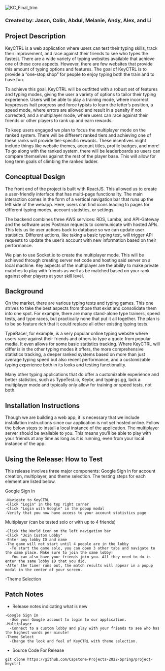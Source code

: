 
![KC_Final_trim](https://user-images.githubusercontent.com/53317006/158295058-cf117398-aebd-49a9-99b5-b62e3cabd82d.png)

### Created by: Jason, Colin, Abdul, Melanie, Andy, Alex, and Li

## Project Description

<p>KeyCTRL is a web application where users can test their typing skills, track their improvement, and race against their friends to see who types the fastest. There are a wide variety of typing websites available that achieve one of these core aspects. However, there are few websites that provide this amount of typing options and features. The goal of KeyCTRL is to provide a “one-stop shop” for people to enjoy typing both the train and to have fun. </p>
<p>To achieve this goal, KeyCTRL will be outfitted with a robust set of features and typing modes, giving the user a variety of options to tailor their typing experience. Users will be able to play a training mode, where incorrect keypresses halt progress and force typists to learn the letter’s position, a speed mode, where errors are allowed and result in a penalty if not corrected, and a multiplayer mode, where users can race against their friends or other players to rank up and earn rewards. </p>
<p>To keep users engaged we plan to focus the multiplayer mode on the ranked system. There will be different ranked tiers and achieving one of these ranks will provide tier-specific rewards. These incentives might include things like website themes, account titles, profile badges, and more! To go along with the ranked system, there will be leaderboards so users can compare themselves against the rest of the player base. This will allow for long term goals of climbing the ranked ladder. 
</p>

## Conceptual Design

<p>The front end of the project is built with ReactJS. This allowed us to create a user-friendly interface that has multi-page functionality. The main interaction comes in the form of a vertical navigation bar that runs up the left side of the webapp. Here, users can find icons leading to pages for different typing modes, account statistics, or settings. </p>
<p>The backend combines three AWS services: RDS, Lamba, and API-Gateway and the software uses Postman requests to communicate with hosted APIs. This lets us tie user actions back to database so we can update user statistics. Different actions, like taking a basic typing test, will trigger API requests to update the user’s account with new information based on their performance. </p>
<p>We plan to use Socket.io to create the multiplayer mode. This will be achieved through creating server net code and hosting said server on a local machine. Key aspects of the multiplayer are the ability to make private matches to play with friends as well as be matched based on your rank against other players at your skill level.</p>


## Background

<p>On the market, there are various typing tests and typing games. This one strives to take the best aspects from those that exist and consolidate them into one spot. For example, there are many stand-alone type trainers, speed tests, and type races, but practically none that put it all together. The plan is to be so feature rich that it could replace all other existing typing tests. </p>
<p>TypeRacer, for example, is a very popular online typing website where users race against their friends and others to type a quote from popular media. It even allows for some basic statistics tracking. Where KeyCTRL will differ is in the other typing modes it offers, the more comprehensive statistics tracking, a deeper ranked systems based on more than just average typing speed but also recent performance, and a customizable typing experience both in its looks and testing functionality. </p>
<p>Many other typing applications that do offer a customizable experience and better statistics, such as TypeTest.io, Keybr, and typings.gg, lack a multiplayer mode and typically only allow for training or speed tests, not both.</p>

## Installation Instructions
<p>Though we are building a web app, it is necessary that we include installation instructions since our application is not yet hosted online. Follow the below steps to install a local instance of the application. The multiplayer server should be available to you. This means you'll be able to play with your friends at any time as long as it is running, even from your local instance of the app.</p>

## Using the Release: How to Test
<p>This release involves three major components: Google Sign In for account creation, multiplayer, and theme selection. The testing steps for each element are listed below.</p>  
Google Sign In

    -Navigate to KeyCTRL  
    -Click "Login" in the top right corner  
    -Click "Login with Google" in the popup modal  
    -Verify that you now have access to your account statistics page    
Multiplayer (can be tested solo or with up to 4 friends)  

    -Click the World icon on the left navigation bar  
    -Click "Join Custom Lobby"  
    -Enter any lobby ID and name  
    -The game will not start until 4 people are in the lobby  
      -To start the game solo, you can open 3 other tabs and navigate to the same place. Make sure to join the same lobby!  
      -You can also have your friends join you. All they need to do is enter the same lobby ID that you did.  
    -After the timer runs out, the match results will appear in a popup modal in the center of your screen.    
-Theme Selection  


## Patch Notes
- Release notes indicating what is new
```
-Google Sign In 
  -Use your Google account to login to our application.
-Multiplayer 
  -Connect to a custom lobby and play with your friends to see who has the highest words per minute!
-Theme Select 
  -Change the look and feel of KeyCTRL with theme selection.

```


- Source Code For Release
```
git clone https://github.com/Capstone-Projects-2022-Spring/project-keyctrl
```
